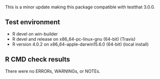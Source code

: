 This is a minor update making this package compatible with testthat 3.0.0.

## Test environment
* R devel on win-builder
* R devel and release on x86_64-pc-linux-gnu (64-bit) (Travis)
* R version 4.0.2 on x86_64-apple-darwin15.6.0 (64-bit) (local install)

## R CMD check results
There were no ERRORs, WARNINGs, or NOTEs.
